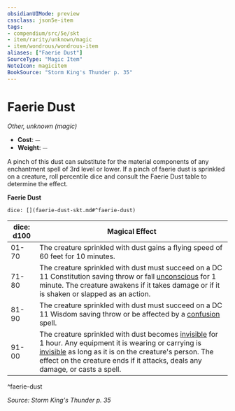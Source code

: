 ```yaml
---
obsidianUIMode: preview
cssclass: json5e-item
tags:
- compendium/src/5e/skt
- item/rarity/unknown/magic
- item/wondrous/wondrous-item
aliases: ["Faerie Dust"]
SourceType: "Magic Item"
NoteIcon: magicitem
BookSource: "Storm King's Thunder p. 35"
---
```

# Faerie Dust
*Other, unknown (magic)*  

- **Cost**: ⏤
- **Weight**: ⏤

A pinch of this dust can substitute for the material components of any enchantment spell of 3rd level or lower. If a pinch of faerie dust is sprinkled on a creature, roll percentile dice and consult the Faerie Dust table to determine the effect.

**Faerie Dust**

`dice: [](faerie-dust-skt.md#^faerie-dust)`

| dice: d100 | Magical Effect |
|------------|----------------|
| 01-70 | The creature sprinkled with dust gains a flying speed of 60 feet for 10 minutes. |
| 71-80 | The creature sprinkled with dust must succeed on a DC 11 Constitution saving throw or fall [unconscious](/2-Mechanics/CLI/rules/conditions.md#unconscious) for 1 minute. The creature awakens if it takes damage or if it is shaken or slapped as an action. |
| 81-90 | The creature sprinkled with dust must succeed on a DC 11 Wisdom saving throw or be affected by a [confusion](/2-Mechanics/CLI/spells/confusion.md) spell. |
| 91-00 | The creature sprinkled with dust becomes [invisible](/2-Mechanics/CLI/rules/conditions.md#invisible) for 1 hour. Any equipment it is wearing or carrying is [invisible](/2-Mechanics/CLI/rules/conditions.md#invisible) as long as it is on the creature's person. The effect on the creature ends if it attacks, deals any damage, or casts a spell. |
^faerie-dust

*Source: Storm King's Thunder p. 35*